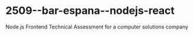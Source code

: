 # 2509--bar-espana--nodejs-react

Node.js Frontend Technical Assessment for a computer solutions company
